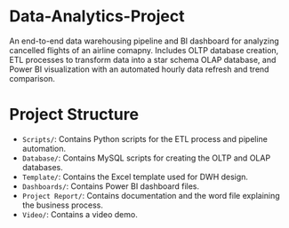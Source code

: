 # Data-Analytics-Project
An end-to-end data warehousing pipeline and BI dashboard for analyzing cancelled flights of an airline comapny. Includes OLTP database creation, ETL processes to transform data into a star schema OLAP database, and Power BI visualization with an automated hourly data refresh and trend comparison.
# Project Structure 
- `Scripts/`: Contains Python scripts for the ETL process and pipeline automation.
- `Database/`: Contains MySQL scripts for creating the OLTP and OLAP databases.
- `Template/`: Contains the Excel template used for DWH design.
- `Dashboards/`: Contains Power BI dashboard files.
- `Project Report/`: Contains documentation and the word file explaining the business process.
- `Video/`: Contains a video demo.
